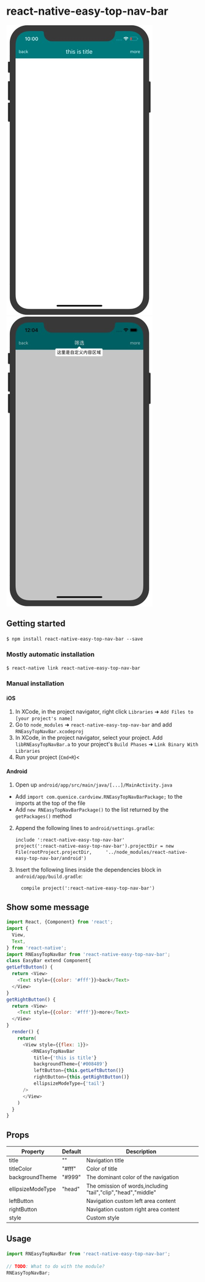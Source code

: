 
# react-native-easy-top-nav-bar

![GitHub set up](https://github.com/OneWeber/react-native-easy-top-nav-bar/raw/master/img/git1.jpg)
![GitHub set up](https://github.com/OneWeber/react-native-easy-top-nav-bar/raw/master/img/navdialog.jpg)

## Getting started

`$ npm install react-native-easy-top-nav-bar --save`

### Mostly automatic installation

`$ react-native link react-native-easy-top-nav-bar`

### Manual installation


#### iOS

1. In XCode, in the project navigator, right click `Libraries` ➜ `Add Files to [your project's name]`
2. Go to `node_modules` ➜ `react-native-easy-top-nav-bar` and add `RNEasyTopNavBar.xcodeproj`
3. In XCode, in the project navigator, select your project. Add `libRNEasyTopNavBar.a` to your project's `Build Phases` ➜ `Link Binary With Libraries`
4. Run your project (`Cmd+R`)<

#### Android

1. Open up `android/app/src/main/java/[...]/MainActivity.java`
  - Add `import com.quenice.cardview.RNEasyTopNavBarPackage;` to the imports at the top of the file
  - Add `new RNEasyTopNavBarPackage()` to the list returned by the `getPackages()` method
2. Append the following lines to `android/settings.gradle`:
  	```
  	include ':react-native-easy-top-nav-bar'
  	project(':react-native-easy-top-nav-bar').projectDir = new File(rootProject.projectDir, 	'../node_modules/react-native-easy-top-nav-bar/android')
  	```
3. Insert the following lines inside the dependencies block in `android/app/build.gradle`:
  	```
      compile project(':react-native-easy-top-nav-bar')
  	```
    
## Show some message    
  ```js
  import React, {Component} from 'react';
  import {
    View,
    Text,
  } from 'react-native';
  import RNEasyTopNavBar from 'react-native-easy-top-nav-bar';
  class EasyBar extend Component{
  getLeftButton() {
    return <View>
      <Text style={{color: '#fff'}}>back</Text>
    </View>
  }
  getRightButton() {
    return <View>
      <Text style={{color: '#fff'}}>more</Text>
    </View>
  }
    render() {
      return(
        <View style={{flex: 1}}>
           <RNEasyTopNavBar
            title={'this is title'}
            backgroundTheme={'#008489'}
            leftButton={this.getLeftButton()}
            rightButton={this.getRightButton()}
            ellipsizeModeType={'tail'}
        />
        </View>
      )
    }
  }
```  
    
    
## Props

Property | Default | Description
--------- | ------------- | ------------
title | "" | Navigation title
titleColor | "#fff" | Color of title
backgroundTheme | "#999" | The dominant color of the navigation
ellipsizeModeType | "head" | The omission of words,including "tail","clip","head","middle"
leftButton | | Navigation custom left area content
rightButton| | Navigation custom right area content
style| | Custom style


## Usage
```javascript
import RNEasyTopNavBar from 'react-native-easy-top-nav-bar';

// TODO: What to do with the module?
RNEasyTopNavBar;




